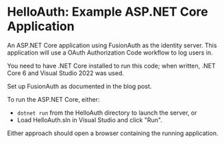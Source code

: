 # HelloAuth: Example ASP.NET Core Application

An ASP.NET Core application using FusionAuth as the identity server. This application will use a OAuth Authorization Code workflow to log users in.

You need to have .NET Core installed to run this code; when written, .NET Core 6 and Visual Studio 2022 was used.

Set up FusionAuth as documented in the blog post.

To run the ASP.NET Core, either:

* `dotnet run` from the HelloAuth directory to launch the server, or
* Load HelloAuth.sln in Visual Studio and click "Run".

Either approach should open a browser containing the running application.
